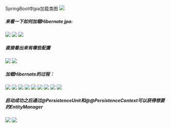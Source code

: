 SpringBoot中jpa加载类图
![](https://github.com/zhangzhenhuajack/spring-data-jpa-guide/blob/master/images/hibernate_bootstrap/1.png)
##### 来看一下如何加载Hibernate jpa:
![](https://github.com/zhangzhenhuajack/spring-data-jpa-guide/blob/master/images/hibernate_bootstrap/2.png)
![](https://github.com/zhangzhenhuajack/spring-data-jpa-guide/blob/master/images/hibernate_bootstrap/3.png)
![](https://github.com/zhangzhenhuajack/spring-data-jpa-guide/blob/master/images/hibernate_bootstrap/4.png)
##### 直接看出来有哪些配置
![](https://github.com/zhangzhenhuajack/spring-data-jpa-guide/blob/master/images/hibernate_bootstrap/5.png)
![](https://github.com/zhangzhenhuajack/spring-data-jpa-guide/blob/master/images/hibernate_bootstrap/6.png)
##### 加载Hibernate的过程：
![](https://github.com/zhangzhenhuajack/spring-data-jpa-guide/blob/master/images/hibernate_bootstrap/7.png)
![](https://github.com/zhangzhenhuajack/spring-data-jpa-guide/blob/master/images/hibernate_bootstrap/8.png)
![](https://github.com/zhangzhenhuajack/spring-data-jpa-guide/blob/master/images/hibernate_bootstrap/9.png)
![](https://github.com/zhangzhenhuajack/spring-data-jpa-guide/blob/master/images/hibernate_bootstrap/10.png)
![](https://github.com/zhangzhenhuajack/spring-data-jpa-guide/blob/master/images/hibernate_bootstrap/11.png)
![](https://github.com/zhangzhenhuajack/spring-data-jpa-guide/blob/master/images/hibernate_bootstrap/12.png)
![](https://github.com/zhangzhenhuajack/spring-data-jpa-guide/blob/master/images/hibernate_bootstrap/13.png)
![](https://github.com/zhangzhenhuajack/spring-data-jpa-guide/blob/master/images/hibernate_bootstrap/14.png)
![](https://github.com/zhangzhenhuajack/spring-data-jpa-guide/blob/master/images/hibernate_bootstrap/15.png)
##### 启动成功之后通过@PersistenceUnit和@@PersistenceContext可以获得想要的EntityManager
![](https://github.com/zhangzhenhuajack/spring-data-jpa-guide/blob/master/images/hibernate_bootstrap/16.png)
![](https://github.com/zhangzhenhuajack/spring-data-jpa-guide/blob/master/images/hibernate_bootstrap/17.png)